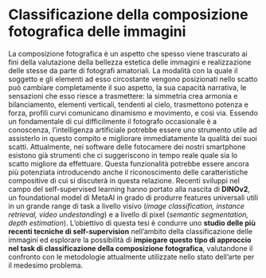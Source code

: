 # Classificazione della composizione fotografica delle immagini
La composizione fotografica è un aspetto che spesso viene trascurato ai fini della valutazione della bellezza estetica delle immagini e realizzazione delle stesse da parte di fotografi amatoriali. La modalità con la quale il soggetto e gli elementi ad esso circostante vengono posizionati nello scatto può cambiare completamente il suo aspetto, la sua capacità narrativa, le sensazioni che esso riesce a trasmettere: la simmetria crea armonia e bilanciamento, elementi verticali, tendenti al cielo, trasmettono potenza e forza, profili curvi comunicano dinamismo e movimento, e cosı̀ via. Essendo un fondamentale di cui difficilmente il fotografo occasionale è a conoscenza, l’intelligenza artificiale potrebbe essere uno strumento utile ad assisterlo in questo compito e migliorare immediatamente la qualità dei suoi scatti. Attualmente, nei software delle fotocamere dei nostri smartphone esistono già strumenti che ci suggeriscono in tempo reale quale sia lo scatto migliore da effettuare. Questa funzionalità potrebbe essere ancora più potenziata introducendo anche il riconoscimento delle caratteristiche compositive di cui si discuterà in questa relazione. Recenti sviluppi nel campo del self-supervised learning hanno portato alla nascita di **DINOv2**, un foundational model di MetaAI in grado di produrre features universali utili in un grande range di task a livello visivo (_image classification, instance retrieval, video undestanding_) e a livello di pixel (_semantic segmentation, depth estimation_).
L’obiettivo di questa tesi è condurre uno **studio delle più recenti tecniche di self-supervision** nell’ambito della classificazione delle immagini ed esplorare la possibilità di **impiegare questo tipo di approccio nel task di classificazione della composizione fotografica**, valutandone il confronto con le metodologie attualmente utilizzate nello stato dell’arte per il medesimo problema.
